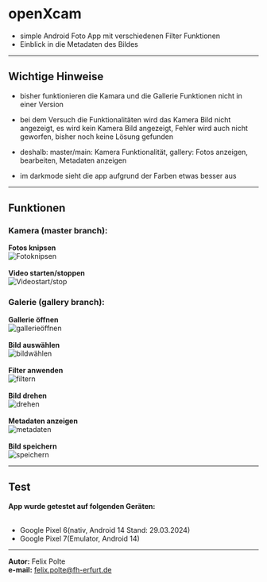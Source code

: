 # openXcam
+ simple Android Foto App mit verschiedenen Filter Funktionen
+ Einblick in die Metadaten des Bildes

---

## Wichtige Hinweise
+ bisher funktionieren die Kamara und die Gallerie Funktionen nicht in einer Version
+ bei dem Versuch die Funktionalitäten wird das Kamera Bild nicht angezeigt, es wird kein Kamera Bild angezeigt, Fehler wird auch nicht geworfen, bisher noch keine Lösung gefunden
+ deshalb: master/main: Kamera Funktionalität, gallery: Fotos anzeigen, bearbeiten, Metadaten anzeigen

+ im darkmode sieht die app aufgrund der Farben etwas besser aus

---

## Funktionen

### Kamera (master branch):

**Fotos knipsen**<br>
![Fotoknipsen](https://github.com/F3licious/openXcam/blob/master/pictures/fotoknipsen.png)
<br>
<br>
**Video starten/stoppen**<br>
![Videostart/stop](https://github.com/F3licious/openXcam/blob/master/pictures/videostart_stop.png)
<br>


### Galerie (gallery branch):

**Gallerie öffnen**<br>
![gallerieöffnen](https://github.com/F3licious/openXcam/blob/master/pictures/gallerieoeffnen.jpg)
<br>
<br>
**Bild auswählen**<br>
![bildwählen](https://github.com/F3licious/openXcam/blob/master/pictures/bildauswaehlen.jpg)
<br>
<br>
**Filter anwenden**<br>
![filtern](https://github.com/F3licious/openXcam/blob/master/pictures/filter.jpg)
<br>
<br>
**Bild drehen**<br>
![drehen](https://github.com/F3licious/openXcam/blob/master/pictures/drehen.jpg)
<br>
<br>
**Metadaten anzeigen**<br>
![metadaten](https://github.com/F3licious/openXcam/blob/master/pictures/meta.jpg)
<br>
<br>
**Bild speichern**<br>
![speichern](https://github.com/F3licious/openXcam/blob/master/pictures/speichern.jpg)
<br>

---

## Test

**App wurde getestet auf folgenden Geräten:**
<br><br>
+ Google Pixel 6(nativ, Android 14 Stand: 29.03.2024)
+ Google Pixel 7(Emulator, Android 14)



---

**Autor:** Felix Polte
<br>
**e-mail:** felix.polte@fh-erfurt.de





  

